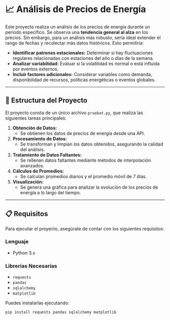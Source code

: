 # 📈 Análisis de Precios de Energía

Este proyecto realiza un análisis de los precios de energía durante un periodo específico. Se observa una **tendencia general al alza** en los precios. Sin embargo, para un análisis más robusto, sería ideal extender el rango de fechas y recolectar más datos históricos. Esto permitiría:

- **Identificar patrones estacionales:** Determinar si hay fluctuaciones regulares relacionadas con estaciones del año o días de la semana.
- **Analizar variabilidad:** Evaluar si la volatilidad es normal o está influida por eventos externos.
- **Incluir factores adicionales:** Considerar variables como demanda, disponibilidad de recursos, políticas energéticas o eventos globales.

---

## 📂 **Estructura del Proyecto**

El proyecto consta de un único archivo `pruebat.py`, que realiza las siguientes tareas principales:

1. **Obtención de Datos:**  
   - Se obtienen los datos de precios de energía desde una API.
2. **Procesamiento de Datos:**  
   - Se transforman y limpian los datos obtenidos, asegurando la calidad del análisis.
3. **Tratamiento de Datos Faltantes:**  
   - Se rellenan datos faltantes mediante métodos de interpolación avanzados.
4. **Cálculos de Promedios:**  
   - Se calculan promedios diarios y el promedio móvil de 7 días.
5. **Visualización:**  
   - Se genera una gráfica para analizar la evolución de los precios de energía a lo largo del tiempo.

---

## 📋 **Requisitos**

Para ejecutar el proyecto, asegúrate de contar con los siguientes requisitos:

### **Lenguaje**  
- Python 3.x

### **Librerías Necesarias**  
- `requests`
- `pandas`
- `sqlalchemy`
- `matplotlib`

Puedes instalarlas ejecutando:
```bash
pip install requests pandas sqlalchemy matplotlib
